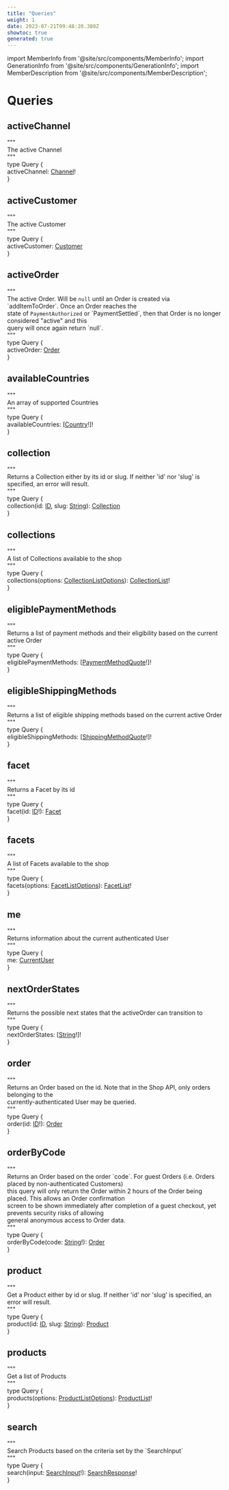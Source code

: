 ```yaml
---
title: "Queries"
weight: 1
date: 2023-07-21T09:48:20.380Z
showtoc: true
generated: true
---
```

<!-- This file was generated from the Vendure source. Do not modify. Instead, re-run the "docs:build" script -->
import MemberInfo from '@site/src/components/MemberInfo';
import GenerationInfo from '@site/src/components/GenerationInfo';
import MemberDescription from '@site/src/components/MemberDescription';


# Queries


## activeChannel
<div class="graphql-code-block">
<div class="graphql-code-line top-level comment">"""</div>
<div class="graphql-code-line top-level comment">The active Channel</div>
<div class="graphql-code-line top-level comment">"""</div>
<div class="graphql-code-line top-level">type <span class="graphql-code-identifier">Query</span>
 &#123;</div>
<div class="graphql-code-line ">activeChannel: <a href="/docs/reference/graphql-api/shop/object-types#channel">Channel</a>!</div>


<div class="graphql-code-line top-level">&#125;</div>
</div>

## activeCustomer
<div class="graphql-code-block">
<div class="graphql-code-line top-level comment">"""</div>
<div class="graphql-code-line top-level comment">The active Customer</div>
<div class="graphql-code-line top-level comment">"""</div>
<div class="graphql-code-line top-level">type <span class="graphql-code-identifier">Query</span>
 &#123;</div>
<div class="graphql-code-line ">activeCustomer: <a href="/docs/reference/graphql-api/shop/object-types#customer">Customer</a></div>


<div class="graphql-code-line top-level">&#125;</div>
</div>

## activeOrder
<div class="graphql-code-block">
<div class="graphql-code-line top-level comment">"""</div>
<div class="graphql-code-line top-level comment">The active Order. Will be <code>null</code> until an Order is created via `addItemToOrder`. Once an Order reaches the</div>

<div class="graphql-code-line top-level comment">state of <code>PaymentAuthorized</code> or `PaymentSettled`, then that Order is no longer considered "active" and this</div>

<div class="graphql-code-line top-level comment">query will once again return `null`.</div>
<div class="graphql-code-line top-level comment">"""</div>
<div class="graphql-code-line top-level">type <span class="graphql-code-identifier">Query</span>
 &#123;</div>
<div class="graphql-code-line ">activeOrder: <a href="/docs/reference/graphql-api/shop/object-types#order">Order</a></div>


<div class="graphql-code-line top-level">&#125;</div>
</div>

## availableCountries
<div class="graphql-code-block">
<div class="graphql-code-line top-level comment">"""</div>
<div class="graphql-code-line top-level comment">An array of supported Countries</div>
<div class="graphql-code-line top-level comment">"""</div>
<div class="graphql-code-line top-level">type <span class="graphql-code-identifier">Query</span>
 &#123;</div>
<div class="graphql-code-line ">availableCountries: [<a href="/docs/reference/graphql-api/shop/object-types#country">Country</a>!]!</div>


<div class="graphql-code-line top-level">&#125;</div>
</div>

## collection
<div class="graphql-code-block">
<div class="graphql-code-line top-level comment">"""</div>
<div class="graphql-code-line top-level comment">Returns a Collection either by its id or slug. If neither 'id' nor 'slug' is specified, an error will result.</div>
<div class="graphql-code-line top-level comment">"""</div>
<div class="graphql-code-line top-level">type <span class="graphql-code-identifier">Query</span>
 &#123;</div>
<div class="graphql-code-line ">collection(id: <a href="/docs/reference/graphql-api/shop/object-types#id">ID</a>, slug: <a href="/docs/reference/graphql-api/shop/object-types#string">String</a>): <a href="/docs/reference/graphql-api/shop/object-types#collection">Collection</a></div>


<div class="graphql-code-line top-level">&#125;</div>
</div>

## collections
<div class="graphql-code-block">
<div class="graphql-code-line top-level comment">"""</div>
<div class="graphql-code-line top-level comment">A list of Collections available to the shop</div>
<div class="graphql-code-line top-level comment">"""</div>
<div class="graphql-code-line top-level">type <span class="graphql-code-identifier">Query</span>
 &#123;</div>
<div class="graphql-code-line ">collections(options: <a href="/docs/reference/graphql-api/shop/input-types#collectionlistoptions">CollectionListOptions</a>): <a href="/docs/reference/graphql-api/shop/object-types#collectionlist">CollectionList</a>!</div>


<div class="graphql-code-line top-level">&#125;</div>
</div>

## eligiblePaymentMethods
<div class="graphql-code-block">
<div class="graphql-code-line top-level comment">"""</div>
<div class="graphql-code-line top-level comment">Returns a list of payment methods and their eligibility based on the current active Order</div>
<div class="graphql-code-line top-level comment">"""</div>
<div class="graphql-code-line top-level">type <span class="graphql-code-identifier">Query</span>
 &#123;</div>
<div class="graphql-code-line ">eligiblePaymentMethods: [<a href="/docs/reference/graphql-api/shop/object-types#paymentmethodquote">PaymentMethodQuote</a>!]!</div>


<div class="graphql-code-line top-level">&#125;</div>
</div>

## eligibleShippingMethods
<div class="graphql-code-block">
<div class="graphql-code-line top-level comment">"""</div>
<div class="graphql-code-line top-level comment">Returns a list of eligible shipping methods based on the current active Order</div>
<div class="graphql-code-line top-level comment">"""</div>
<div class="graphql-code-line top-level">type <span class="graphql-code-identifier">Query</span>
 &#123;</div>
<div class="graphql-code-line ">eligibleShippingMethods: [<a href="/docs/reference/graphql-api/shop/object-types#shippingmethodquote">ShippingMethodQuote</a>!]!</div>


<div class="graphql-code-line top-level">&#125;</div>
</div>

## facet
<div class="graphql-code-block">
<div class="graphql-code-line top-level comment">"""</div>
<div class="graphql-code-line top-level comment">Returns a Facet by its id</div>
<div class="graphql-code-line top-level comment">"""</div>
<div class="graphql-code-line top-level">type <span class="graphql-code-identifier">Query</span>
 &#123;</div>
<div class="graphql-code-line ">facet(id: <a href="/docs/reference/graphql-api/shop/object-types#id">ID</a>!): <a href="/docs/reference/graphql-api/shop/object-types#facet">Facet</a></div>


<div class="graphql-code-line top-level">&#125;</div>
</div>

## facets
<div class="graphql-code-block">
<div class="graphql-code-line top-level comment">"""</div>
<div class="graphql-code-line top-level comment">A list of Facets available to the shop</div>
<div class="graphql-code-line top-level comment">"""</div>
<div class="graphql-code-line top-level">type <span class="graphql-code-identifier">Query</span>
 &#123;</div>
<div class="graphql-code-line ">facets(options: <a href="/docs/reference/graphql-api/shop/input-types#facetlistoptions">FacetListOptions</a>): <a href="/docs/reference/graphql-api/shop/object-types#facetlist">FacetList</a>!</div>


<div class="graphql-code-line top-level">&#125;</div>
</div>

## me
<div class="graphql-code-block">
<div class="graphql-code-line top-level comment">"""</div>
<div class="graphql-code-line top-level comment">Returns information about the current authenticated User</div>
<div class="graphql-code-line top-level comment">"""</div>
<div class="graphql-code-line top-level">type <span class="graphql-code-identifier">Query</span>
 &#123;</div>
<div class="graphql-code-line ">me: <a href="/docs/reference/graphql-api/shop/object-types#currentuser">CurrentUser</a></div>


<div class="graphql-code-line top-level">&#125;</div>
</div>

## nextOrderStates
<div class="graphql-code-block">
<div class="graphql-code-line top-level comment">"""</div>
<div class="graphql-code-line top-level comment">Returns the possible next states that the activeOrder can transition to</div>
<div class="graphql-code-line top-level comment">"""</div>
<div class="graphql-code-line top-level">type <span class="graphql-code-identifier">Query</span>
 &#123;</div>
<div class="graphql-code-line ">nextOrderStates: [<a href="/docs/reference/graphql-api/shop/object-types#string">String</a>!]!</div>


<div class="graphql-code-line top-level">&#125;</div>
</div>

## order
<div class="graphql-code-block">
<div class="graphql-code-line top-level comment">"""</div>
<div class="graphql-code-line top-level comment">Returns an Order based on the id. Note that in the Shop API, only orders belonging to the</div>

<div class="graphql-code-line top-level comment">currently-authenticated User may be queried.</div>
<div class="graphql-code-line top-level comment">"""</div>
<div class="graphql-code-line top-level">type <span class="graphql-code-identifier">Query</span>
 &#123;</div>
<div class="graphql-code-line ">order(id: <a href="/docs/reference/graphql-api/shop/object-types#id">ID</a>!): <a href="/docs/reference/graphql-api/shop/object-types#order">Order</a></div>


<div class="graphql-code-line top-level">&#125;</div>
</div>

## orderByCode
<div class="graphql-code-block">
<div class="graphql-code-line top-level comment">"""</div>
<div class="graphql-code-line top-level comment">Returns an Order based on the order `code`. For guest Orders (i.e. Orders placed by non-authenticated Customers)</div>

<div class="graphql-code-line top-level comment">this query will only return the Order within 2 hours of the Order being placed. This allows an Order confirmation</div>

<div class="graphql-code-line top-level comment">screen to be shown immediately after completion of a guest checkout, yet prevents security risks of allowing</div>

<div class="graphql-code-line top-level comment">general anonymous access to Order data.</div>
<div class="graphql-code-line top-level comment">"""</div>
<div class="graphql-code-line top-level">type <span class="graphql-code-identifier">Query</span>
 &#123;</div>
<div class="graphql-code-line ">orderByCode(code: <a href="/docs/reference/graphql-api/shop/object-types#string">String</a>!): <a href="/docs/reference/graphql-api/shop/object-types#order">Order</a></div>


<div class="graphql-code-line top-level">&#125;</div>
</div>

## product
<div class="graphql-code-block">
<div class="graphql-code-line top-level comment">"""</div>
<div class="graphql-code-line top-level comment">Get a Product either by id or slug. If neither 'id' nor 'slug' is specified, an error will result.</div>
<div class="graphql-code-line top-level comment">"""</div>
<div class="graphql-code-line top-level">type <span class="graphql-code-identifier">Query</span>
 &#123;</div>
<div class="graphql-code-line ">product(id: <a href="/docs/reference/graphql-api/shop/object-types#id">ID</a>, slug: <a href="/docs/reference/graphql-api/shop/object-types#string">String</a>): <a href="/docs/reference/graphql-api/shop/object-types#product">Product</a></div>


<div class="graphql-code-line top-level">&#125;</div>
</div>

## products
<div class="graphql-code-block">
<div class="graphql-code-line top-level comment">"""</div>
<div class="graphql-code-line top-level comment">Get a list of Products</div>
<div class="graphql-code-line top-level comment">"""</div>
<div class="graphql-code-line top-level">type <span class="graphql-code-identifier">Query</span>
 &#123;</div>
<div class="graphql-code-line ">products(options: <a href="/docs/reference/graphql-api/shop/input-types#productlistoptions">ProductListOptions</a>): <a href="/docs/reference/graphql-api/shop/object-types#productlist">ProductList</a>!</div>


<div class="graphql-code-line top-level">&#125;</div>
</div>

## search
<div class="graphql-code-block">
<div class="graphql-code-line top-level comment">"""</div>
<div class="graphql-code-line top-level comment">Search Products based on the criteria set by the `SearchInput`</div>
<div class="graphql-code-line top-level comment">"""</div>
<div class="graphql-code-line top-level">type <span class="graphql-code-identifier">Query</span>
 &#123;</div>
<div class="graphql-code-line ">search(input: <a href="/docs/reference/graphql-api/shop/input-types#searchinput">SearchInput</a>!): <a href="/docs/reference/graphql-api/shop/object-types#searchresponse">SearchResponse</a>!</div>


<div class="graphql-code-line top-level">&#125;</div>
</div>
